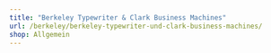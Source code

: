 ```yaml
---
title: "Berkeley Typewriter & Clark Business Machines"
url: /berkeley/berkeley-typewriter-und-clark-business-machines/
shop: Allgemein
---
```


